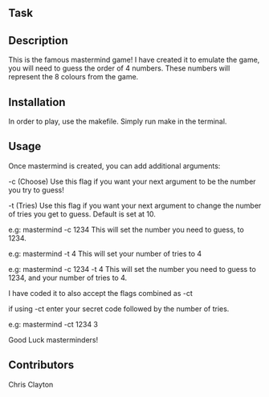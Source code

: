 ## Task

## Description
This is the famous mastermind game!
I have created it to emulate the game, you will need to guess the order of 4 numbers. These numbers will represent the 8 colours from the game.

## Installation
In order to play, use the makefile. Simply run make in the terminal.

## Usage
Once mastermind is created, you can add additional arguments:

-c (Choose)  Use this flag if you want your next argument to be the number you try to guess!

-t (Tries)   Use this flag if you want your next argument to change the number of tries you get to guess. Default is set at 10.

e.g: mastermind -c 1234
    This will set the number you need to guess, to 1234.

e.g: mastermind -t 4
    This will set your number of tries to 4

e.g: mastermind -c 1234 -t 4
    This will set the number you need to guess to 1234, and your number of tries to 4.

I have coded it to also accept the flags combined as -ct

if using -ct enter your secret code followed by the number of tries.

e.g: mastermind -ct 1234 3

Good Luck masterminders!

## Contributors
Chris Clayton
